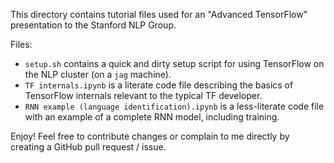 This directory contains tutorial files used for an "Advanced TensorFlow" presentation to the Stanford NLP Group.

Files:

- `setup.sh` contains a quick and dirty setup script for using TensorFlow on the NLP cluster (on a `jag` machine).
- `TF internals.ipynb` is a literate code file describing the basics of TensorFlow internals relevant to the typical TF developer.
- `RNN example (language identification).ipynb` is a less-literate code file with an example of a complete RNN model, including training.

Enjoy! Feel free to contribute changes or complain to me directly by creating a GitHub pull request / issue.
